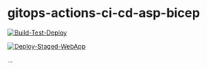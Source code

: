 # gitops-actions-ci-cd-asp-bicep

[![Build-Test-Deploy](https://github.com/U2UTraining/gitops-actions-ci-cd-asp-bicep/actions/workflows/ci-build-test-package.yml/badge.svg)](https://github.com/U2UTraining/gitops-actions-ci-cd-asp-bicep/actions/workflows/ci-build-test-package.yml)

[![Deploy-Staged-WebApp](https://github.com/U2UTraining/gitops-actions-ci-cd-asp-bicep/actions/workflows/azure-webapps-dotnet-staged.yml/badge.svg)](https://github.com/U2UTraining/gitops-actions-ci-cd-asp-bicep/actions/workflows/azure-webapps-dotnet-staged.yml)

...
